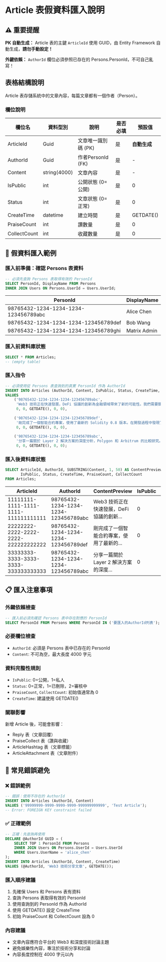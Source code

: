 # Article 表假資料匯入說明

## ⚠️ 重要提醒
**PK 自動生成：** Article 表的主鍵 `ArticleId` 使用 GUID，由 Entity Framework 自動生成，**請勿手動設定！**

**外鍵依賴：** `AuthorId` 欄位必須參照已存在的 Persons.PersonId，不可自己亂寫！

## 表格結構說明
Article 表存儲系統中的文章內容，每篇文章都有一個作者（Person）。

### 欄位說明
| 欄位名 | 資料型別 | 說明 | 是否必填 | 預設值 |
|-------|---------|-----|---------|--------|
| ArticleId | Guid | 文章唯一識別碼 (PK) | 是 | **自動生成** |
| AuthorId | Guid | 作者PersonId (FK) | 是 | - |
| Content | string(4000) | 文章內容 | 是 | - |
| IsPublic | int | 公開狀態 (0=公開) | 是 | 0 |
| Status | int | 文章狀態 (0=正常) | 是 | 0 |
| CreateTime | datetime | 建立時間 | 是 | GETDATE() |
| PraiseCount | int | 讚數量 | 是 | 0 |
| CollectCount | int | 收藏數量 | 是 | 0 |

## 🔧 假資料匯入範例

### 匯入前準備：確認 Persons 表資料
```sql
-- 必須先查詢 Persons 表取得有效的 PersonId
SELECT PersonId, DisplayName FROM Persons 
INNER JOIN Users ON Persons.UserId = Users.UserId;
```
PersonId                             | DisplayName
-------------------------------------|-------------
98765432-1234-1234-1234-123456789abc | Alice Chen
98765432-1234-1234-1234-123456789def | Bob Wang
98765432-1234-1234-1234-123456789ghi | Matrix Admin

### 匯入前資料庫狀態
```sql
SELECT * FROM Articles;
-- (empty table)
```

### 匯入指令
```sql
-- 必須使用從 Persons 表查詢到的真實 PersonId 作為 AuthorId
INSERT INTO Articles (AuthorId, Content, IsPublic, Status, CreateTime, PraiseCount, CollectCount)
VALUES 
    ('98765432-1234-1234-1234-123456789abc', 
     'Web3 技術正在快速發展，DeFi 協議的創新為金融領域帶來了新的可能性。我們需要關注安全性和用戶體驗的平衡。', 
     0, 0, GETDATE(), 0, 0),
     
    ('98765432-1234-1234-1234-123456789def', 
     '剛完成了一個智能合約專案，使用了最新的 Solidity 0.8 版本。在開發過程中發現了一些有趣的 gas 優化技巧。', 
     0, 0, GETDATE(), 0, 0),
     
    ('98765432-1234-1234-1234-123456789abc', 
     '分享一篇關於 Layer 2 解決方案的深度分析，Polygon 和 Arbitrum 的比較研究。', 
     0, 0, GETDATE(), 0, 0);
```

### 匯入後資料庫狀態
```sql
SELECT ArticleId, AuthorId, SUBSTRING(Content, 1, 50) AS ContentPreview, 
       IsPublic, Status, CreateTime, PraiseCount, CollectCount 
FROM Articles;
```
ArticleId                            | AuthorId                             | ContentPreview                      | IsPublic | Status | CreateTime          | PraiseCount | CollectCount
-------------------------------------|--------------------------------------|-------------------------------------|----------|--------|---------------------|------------|-------------
11111111-1111-1111-1111-111111111111 | 98765432-1234-1234-1234-123456789abc | Web3 技術正在快速發展，DeFi 協議的創新... | 0        | 0      | 2024-01-01 10:30:00 | 0          | 0
22222222-2222-2222-2222-222222222222 | 98765432-1234-1234-1234-123456789def | 剛完成了一個智能合約專案，使用了最新的...  | 0        | 0      | 2024-01-01 10:31:00 | 0          | 0
33333333-3333-3333-3333-333333333333 | 98765432-1234-1234-1234-123456789abc | 分享一篇關於 Layer 2 解決方案的深度... | 0        | 0      | 2024-01-01 10:32:00 | 0          | 0

## 📋 匯入注意事項

### 外鍵依賴檢查
```sql
-- 匯入前必須先確認 Persons 表中存在對應的 PersonId
SELECT PersonId FROM Persons WHERE PersonId IN ('要匯入的AuthorId列表');
```

### 必要欄位檢查
- `AuthorId`: 必須是 Persons 表中已存在的 PersonId
- `Content`: 不可為空，最大長度 4000 字元

### 資料完整性規則
- `IsPublic`: 0=公開，1=私人
- `Status`: 0=正常，1=已刪除，2=審核中
- `PraiseCount`, `CollectCount`: 初始值通常為 0
- `CreateTime`: 建議使用 GETDATE()

### 關聯影響
新增 Article 後，可能會影響：
- Reply 表（文章回覆）
- PraiseCollect 表（讚與收藏）
- ArticleHashtag 表（文章標籤）
- ArticleAttachment 表（文章附件）

## 🚨 常見錯誤避免

### ❌ 錯誤範例
```sql
-- 錯誤：使用不存在的 AuthorId
INSERT INTO Articles (AuthorId, Content) 
VALUES ('99999999-9999-9999-9999-999999999999', 'Test Article');
-- Error: FOREIGN KEY constraint failed
```

### ✅ 正確範例
```sql
-- 正確：先查詢再使用
DECLARE @AuthorId GUID = (
    SELECT TOP 1 PersonId FROM Persons 
    INNER JOIN Users ON Persons.UserId = Users.UserId 
    WHERE Users.UserName = 'alice_chen'
);
INSERT INTO Articles (AuthorId, Content, CreateTime) 
VALUES (@AuthorId, 'Web3 技術分享文章', GETDATE());
```

### 匯入順序建議
1. 先確保 Users 和 Persons 表有資料
2. 查詢 Persons 表取得有效的 PersonId
3. 使用查詢到的 PersonId 作為 AuthorId
4. 使用 GETDATE() 設定 CreateTime
5. 初始 PraiseCount 和 CollectCount 設為 0

### 內容建議
- 文章內容應符合平台的 Web3 和深度技術討論主題
- 避免娛樂性內容，專注於技術分享和討論
- 內容長度控制在 4000 字元以內